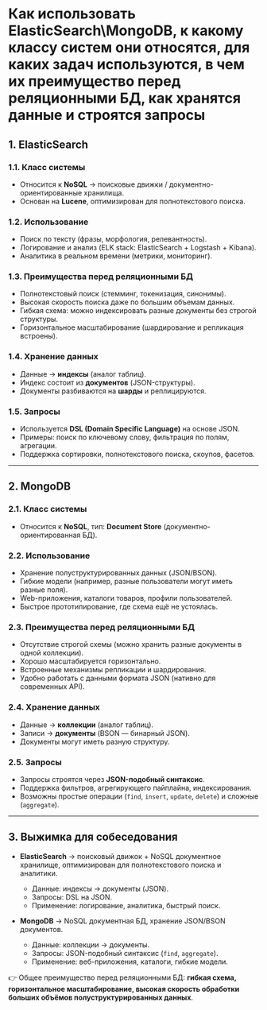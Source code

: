 # Как использовать ElasticSearch\MongoDB, к какому классу систем они относятся, для каких задач используются, в чем их преимущество перед реляционными БД, как хранятся данные и строятся запросы

## 1. ElasticSearch

### 1.1. Класс системы

* Относится к **NoSQL** → поисковые движки / документно-ориентированные хранилища.
* Основан на **Lucene**, оптимизирован для полнотекстового поиска.

### 1.2. Использование

* Поиск по тексту (фразы, морфология, релевантность).
* Логирование и анализ (ELK stack: ElasticSearch + Logstash + Kibana).
* Аналитика в реальном времени (метрики, мониторинг).

### 1.3. Преимущества перед реляционными БД

* Полнотекстовый поиск (стемминг, токенизация, синонимы).
* Высокая скорость поиска даже по большим объемам данных.
* Гибкая схема: можно индексировать разные документы без строгой структуры.
* Горизонтальное масштабирование (шардирование и репликация встроены).

### 1.4. Хранение данных

* Данные → **индексы** (аналог таблиц).
* Индекс состоит из **документов** (JSON-структуры).
* Документы разбиваются на **шарды** и реплицируются.

### 1.5. Запросы

* Используется **DSL (Domain Specific Language)** на основе JSON.
* Примеры: поиск по ключевому слову, фильтрация по полям, агрегации.
* Поддержка сортировки, полнотекстового поиска, скоупов, фасетов.

---

## 2. MongoDB

### 2.1. Класс системы

* Относится к **NoSQL**, тип: **Document Store** (документно-ориентированная БД).

### 2.2. Использование

* Хранение полуструктурированных данных (JSON/BSON).
* Гибкие модели (например, разные пользователи могут иметь разные поля).
* Web-приложения, каталоги товаров, профили пользователей.
* Быстрое прототипирование, где схема ещё не устоялась.

### 2.3. Преимущества перед реляционными БД

* Отсутствие строгой схемы (можно хранить разные документы в одной коллекции).
* Хорошо масштабируется горизонтально.
* Встроенные механизмы репликации и шардирования.
* Удобно работать с данными формата JSON (нативно для современных API).

### 2.4. Хранение данных

* Данные → **коллекции** (аналог таблиц).
* Записи → **документы** (BSON — бинарный JSON).
* Документы могут иметь разную структуру.

### 2.5. Запросы

* Запросы строятся через **JSON-подобный синтаксис**.
* Поддержка фильтров, агрегирующего пайплайна, индексирования.
* Возможны простые операции (`find`, `insert`, `update`, `delete`) и сложные (`aggregate`).

---

## 3. Выжимка для собеседования

* **ElasticSearch** → поисковый движок + NoSQL документное хранилище, оптимизирован для полнотекстового поиска и аналитики.

    * Данные: индексы → документы (JSON).
    * Запросы: DSL на JSON.
    * Применение: логирование, аналитика, быстрый поиск.

* **MongoDB** → NoSQL документная БД, хранение JSON/BSON документов.

    * Данные: коллекции → документы.
    * Запросы: JSON-подобный синтаксис (`find`, `aggregate`).
    * Применение: веб-приложения, каталоги, гибкие модели.

👉 Общее преимущество перед реляционными БД: **гибкая схема, горизонтальное масштабирование, высокая скорость обработки больших объёмов полуструктурированных данных**.

